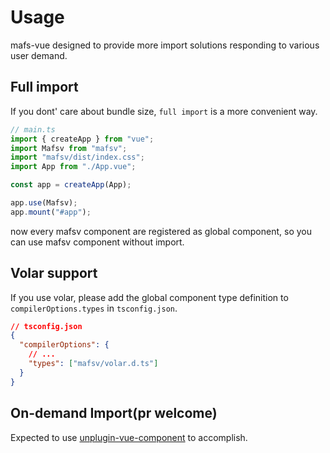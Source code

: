# Usage

mafs-vue designed to provide more import solutions responding to various user demand.

## Full import

If you dont' care about bundle size, `full import` is a more convenient way.

```ts
// main.ts
import { createApp } from "vue";
import Mafsv from "mafsv";
import "mafsv/dist/index.css";
import App from "./App.vue";

const app = createApp(App);

app.use(Mafsv);
app.mount("#app");
```

now every mafsv component are registered as global component, so you can use mafsv component without import.

## Volar support

If you use volar, please add the global component type definition to `compilerOptions.types` in `tsconfig.json`.

```json
// tsconfig.json
{
  "compilerOptions": {
    // ...
    "types": ["mafsv/volar.d.ts"]
  }
}
```

## On-demand Import(pr welcome)

Expected to use [unplugin-vue-component](https://github.com/antfu/unplugin-vue-components) to accomplish.
